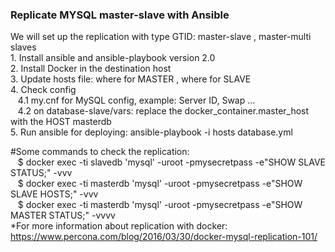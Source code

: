 ### Replicate MYSQL master-slave with Ansible ###
We will set up the replication with type GTID: master-slave  , master-multi slaves
</br>1. Install ansible and ansible-playbook version 2.0
</br>2. Install Docker in the destination host
</br>3. Update hosts file: where for MASTER , where for SLAVE
</br>4. Check config 
    </br>&nbsp;&nbsp;&nbsp;4.1 my.cnf for MySQL config, example: Server ID, Swap ...
    </br>&nbsp;&nbsp;&nbsp;4.2 on database-slave/vars: replace the docker_container.master_host with the HOST masterdb
</br>5. Run ansible for deploying: ansible-playbook -i hosts database.yml

#Some commands to check the replication:
</br>&nbsp;&nbsp;&nbsp;$ docker exec -ti slavedb 'mysql' -uroot -pmysecretpass -e"SHOW SLAVE STATUS;" -vvv
</br>&nbsp;&nbsp;&nbsp;$ docker exec -ti masterdb 'mysql' -uroot -pmysecretpass -e"SHOW SLAVE HOSTS;" -vvv
</br>&nbsp;&nbsp;&nbsp;$ docker exec -ti masterdb 'mysql' -uroot -pmysecretpass -e"SHOW MASTER STATUS;" -vvvv
</br>
*For more information about replication with docker: https://www.percona.com/blog/2016/03/30/docker-mysql-replication-101/
